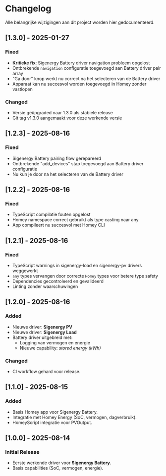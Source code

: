 # Changelog

Alle belangrijke wijzigingen aan dit project worden hier gedocumenteerd.

## [1.3.0] - 2025-01-27
### Fixed
- **Kritieke fix**: Sigenergy Battery driver navigation probleem opgelost
- Ontbrekende `navigation` configuratie toegevoegd aan Battery driver pair array
- "Ga door" knop werkt nu correct na het selecteren van de Battery driver
- Apparaat kan nu succesvol worden toegevoegd in Homey zonder vastlopen

### Changed
- Versie geüpgraded naar 1.3.0 als stabiele release
- Git tag v1.3.0 aangemaakt voor deze werkende versie

## [1.2.3] - 2025-08-16
### Fixed
- Sigenergy Battery pairing flow gerepareerd
- Ontbrekende "add_devices" stap toegevoegd aan Battery driver configuratie
- Nu kun je door na het selecteren van de Battery driver

## [1.2.2] - 2025-08-16
### Fixed
- TypeScript compilatie fouten opgelost
- Homey namespace correct gebruikt als type casting naar any
- App compileert nu succesvol met Homey CLI

## [1.2.1] - 2025-08-16
### Fixed
- TypeScript warnings in sigenergy-load en sigenergy-pv drivers weggewerkt
- `any` types vervangen door correcte `Homey` types voor betere type safety
- Dependencies gecontroleerd en gevalideerd
- Linting zonder waarschuwingen

## [1.2.0] - 2025-08-16
### Added
- Nieuwe driver: **Sigenergy PV**
- Nieuwe driver: **Sigenergy Load**
- Battery driver uitgebreid met:
  - Logging van vermogen en energie
  - Nieuwe capability: *stored energy (kWh)*

### Changed
- CI workflow gehard voor release.

## [1.1.0] - 2025-08-15
### Added
- Basis Homey app voor Sigenergy Battery.
- Integratie met Homey Energy (SoC, vermogen, dagverbruik).
- HomeyScript integratie voor PVOutput.

## [1.0.0] - 2025-08-14
### Initial Release
- Eerste werkende driver voor **Sigenergy Battery**.
- Basis capabilities (SoC, vermogen, energie).
